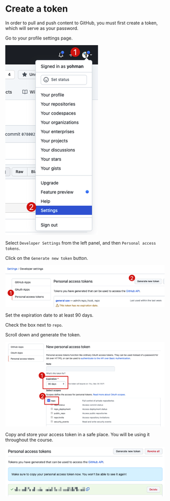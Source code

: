 # Create a token

In order to pull and push content to GitHub, you must first create a token, which will serve as your password.

Go to your profile settings page.

<kbd><img src="images/profile.png"></kbd>

Select `Developer Settings` from the left panel, and then `Personal access tokens`.

Click on the `Generate new token` button.

<kbd><img src="images/token.png"></kbd>

Set the expiration date to at least 90 days.

Check the box next to `repo`.

Scroll down and generate the token.

<kbd><img src="images/token2.png"></kbd>

Copy and store your access token in a safe place. You will be using it throughout the course.

<kbd><img src="images/token3.png"></kbd>

